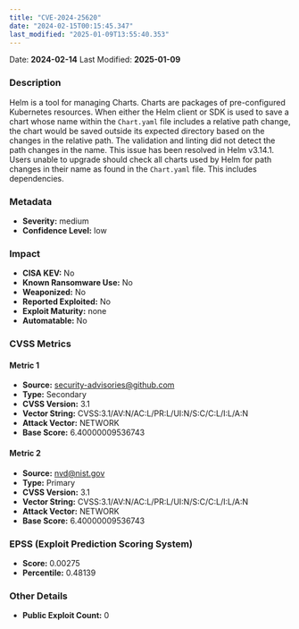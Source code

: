 ```yaml
---
title: "CVE-2024-25620"
date: "2024-02-15T00:15:45.347"
last_modified: "2025-01-09T13:55:40.353"
---
```


Date: **2024-02-14** Last Modified: **2025-01-09**

### Description  
Helm is a tool for managing Charts. Charts are packages of pre-configured Kubernetes resources. When either the Helm client or SDK is used to save a chart whose name within the `Chart.yaml` file includes a relative path change, the chart would be saved outside its expected directory based on the changes in the relative path. The validation and linting did not detect the path changes in the name. This issue has been resolved in Helm v3.14.1. Users unable to upgrade should check all charts used by Helm for path changes in their name as found in the `Chart.yaml` file. This includes dependencies.

### Metadata  
- **Severity:** medium
- **Confidence Level:** low

### Impact  
- **CISA KEV:** No
- **Known Ransomware Use:** No
- **Weaponized:** No
- **Reported Exploited:** No
- **Exploit Maturity:** none
- **Automatable:** No

### CVSS Metrics  

#### Metric 1
- **Source:** security-advisories@github.com
- **Type:** Secondary
- **CVSS Version:** 3.1
- **Vector String:** CVSS:3.1/AV:N/AC:L/PR:L/UI:N/S:C/C:L/I:L/A:N
- **Attack Vector:** NETWORK
- **Base Score:** 6.40000009536743

#### Metric 2
- **Source:** nvd@nist.gov
- **Type:** Primary
- **CVSS Version:** 3.1
- **Vector String:** CVSS:3.1/AV:N/AC:L/PR:L/UI:N/S:C/C:L/I:L/A:N
- **Attack Vector:** NETWORK
- **Base Score:** 6.40000009536743


### EPSS (Exploit Prediction Scoring System)  
- **Score:** 0.00275
- **Percentile:** 0.48139

### Other Details  
- **Public Exploit Count:** 0
